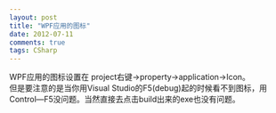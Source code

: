 ```yaml
---
layout: post
title: "WPF应用的图标"
date: 2012-07-11
comments: true
tags: CSharp
---
```

WPF应用的图标设置在 project右键-&gt;property-&gt;application-&gt;Icon。<br />但是要注意的是当你用Visual Studio的F5(debug)起的时候看不到图标，用Control—F5没问题。当然直接去点击build出来的exe也没有问题。<br />